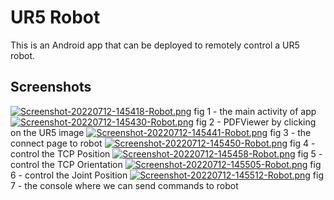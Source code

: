 # UR5 Robot

This is an Android app that can be deployed to remotely control a UR5 robot.

## Screenshots
[![Screenshot-20220712-145418-Robot.png](https://i.postimg.cc/8CjDgSWx/Screenshot-20220712-145418-Robot.png)](https://postimg.cc/Ff5w0wTx)
fig 1 - the main activity of app
[![Screenshot-20220712-145430-Robot.png](https://i.postimg.cc/4dWSf7g5/Screenshot-20220712-145430-Robot.png)](https://postimg.cc/BL1gNvtL)
fig 2 - PDFViewer by clicking on the UR5 image
[![Screenshot-20220712-145441-Robot.png](https://i.postimg.cc/nVwPNDTV/Screenshot-20220712-145441-Robot.png)](https://postimg.cc/Wtg8ktQx)
fig 3 - the connect page to robot
[![Screenshot-20220712-145450-Robot.png](https://i.postimg.cc/1XT7Fk4V/Screenshot-20220712-145450-Robot.png)](https://postimg.cc/LgtVK0tm)
fig 4 - control the TCP Position
[![Screenshot-20220712-145458-Robot.png](https://i.postimg.cc/ZKBMm5D8/Screenshot-20220712-145458-Robot.png)](https://postimg.cc/JG8qcM80)
fig 5 - control the TCP Orientation
[![Screenshot-20220712-145505-Robot.png](https://i.postimg.cc/5Nhk2WZZ/Screenshot-20220712-145505-Robot.png)](https://postimg.cc/crccF21m)
fig 6 - control the Joint Position
[![Screenshot-20220712-145512-Robot.png](https://i.postimg.cc/5yjk649M/Screenshot-20220712-145512-Robot.png)](https://postimg.cc/7J8NRyTB)
fig 7 - the console where we can send commands to robot
